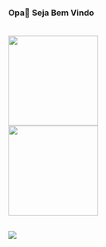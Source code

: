 ### Opa👋 Seja Bem Vindo </br></br>

<div>
  <a href="https://github.com/IsraelAlexsander">
  <img height="180em" src="https://github-readme-stats.vercel.app/api?username=IsraelAlexsander&show_icons=true&theme=dark&include_all_commits=true&count_private=true&locale=pt-br"/><br>
  <img height="180em" src="https://github-readme-stats.vercel.app/api/top-langs/?username=IsraelAlexsander&layout=compact&langs_count=16&theme=dark&locale=pt-br"/>
</div>
  </br>
  
<a href="https://www.linkedin.com/in/israel-alexsander-vilela-de-andrade-b83b16192/" target="_blank"><img src="https://img.shields.io/badge/-LinkedIn-%230077B5?style=for-the-badge&logo=linkedin&logoColor=white" target="_blank"></a>
